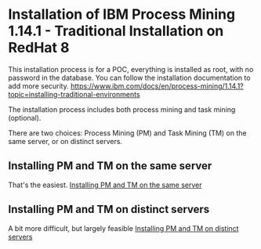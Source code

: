 # Installation of IBM Process Mining 1.14.1 - Traditional Installation on RedHat 8

This installation process is for a POC, everything is installed as root, with no password in the database. You can follow the installation documentation to add more security. https://www.ibm.com/docs/en/process-mining/1.14.1?topic=installing-traditional-environments

The installation process includes both process mining and task mining (optional).

There are two choices: Process Mining (PM) and Task Mining (TM) on the same server, or on distinct servers. 

## Installing PM and TM on the same server
That's the easiest.
[Installing PM and TM on the same server](processmining_taskmining_on_prem_same_server.md)

## Installing PM and TM on distinct servers
A bit more difficult, but largely feasible
[Installing PM and TM on distinct servers](processmining_taskmining_on_prem_distinct_servers.md)


